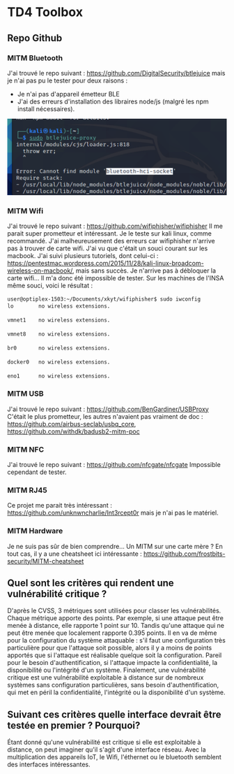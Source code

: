 # TD4 Toolbox

## Repo Github

### MITM Bluetooth
J'ai trouvé le repo suivant : https://github.com/DigitalSecurity/btlejuice mais je n'ai pas pu le tester pour deux raisons : 
- Je n'ai pas d'appareil émetteur BLE
- J'ai des erreurs d'installation des libraires node/js (malgré les npm install nécessaires).

![error](error.png)

### MITM Wifi
J'ai trouvé le repo suivant : https://github.com/wifiphisher/wifiphisher
Il me parait super prometteur et intéressant. Je le teste sur kali linux, comme recommandé. J'ai malheureusement des erreurs car wifiphisher n'arrive pas à trouver de carte wifi. J'ai vu que c'était un souci courant sur les macbook. J'ai suivi plusieurs tutoriels, dont celui-ci : https://pentestmac.wordpress.com/2015/11/28/kali-linux-broadcom-wireless-on-macbook/, mais sans succès. Je n'arrive pas à débloquer la carte wifi...
Il m'a donc été impossible de tester.
Sur les machines de l'INSA même souci, voici le résultat : 
```
user@optiplex-1503:~/Documents/xkyt/wifiphisher$ sudo iwconfig
lo        no wireless extensions.

vmnet1    no wireless extensions.

vmnet8    no wireless extensions.

br0       no wireless extensions.

docker0   no wireless extensions.

eno1      no wireless extensions.
```

### MITM USB
J'ai trouvé le repo suivant : https://github.com/BenGardiner/USBProxy
C'était le plus prometteur, les autres n'avaient pas vraiment de doc : https://github.com/airbus-seclab/usbq_core, https://github.com/withdk/badusb2-mitm-poc

### MITM NFC
J'ai trouvé le repo suivant : https://github.com/nfcgate/nfcgate
Impossible cependant de tester.

### MITM RJ45
Ce projet me parait très intéressant : https://github.com/unknwncharlie/Int3rcept0r mais je n'ai pas le matériel.

### MITM Hardware
Je ne suis pas sûr de bien comprendre... Un MITM sur une carte mère ? En tout cas, il y a une cheatsheet ici intéressante : https://github.com/frostbits-security/MITM-cheatsheet

## Quel sont les critères qui rendent une vulnérabilité critique ?
D'après le CVSS, 3 métriques sont utilisées pour classer les vulnérabilités. Chaque métrique apporte des points. 
Par exemple, si une attaque peut être menée à distance, elle rapporte 1 point sur 10. Tandis qu'une attaque qui ne peut être menée que localement rapporte 0.395 points.
Il en va de même pour la configuration du système attaquable : s'il faut une configuration très particulière pour que l'attaque soit possible, alors il y a moins de points apportés que si l'attaque est réalisable quelque soit la configuration.
Pareil pour le besoin d'authentification, si l'attaque impacte la confidentialité, la disponibilité ou l'intégrité d'un système.
Finalement, une vulnérabilité critique est une vulnérabilité exploitable à distance sur de nombreux systèmes sans configuration particulières, sans besoin d'authentification, qui met en péril la confidentialité, l'intégrité ou la disponibilité d'un système. 

## Suivant ces critères quelle interface devrait être testée en premier ? Pourquoi?
Étant donné qu'une vulnérabilité est critique si elle est exploitable à distance, on peut imaginer qu'il s'agit d'une interface réseau. Avec la multiplication des appareils IoT, le Wifi, l'éthernet ou le bluetooth semblent des interfaces intéressantes.




